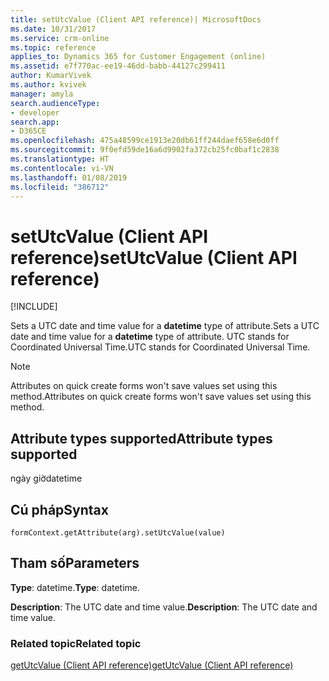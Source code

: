 ```yaml
---
title: setUtcValue (Client API reference)| MicrosoftDocs
ms.date: 10/31/2017
ms.service: crm-online
ms.topic: reference
applies_to: Dynamics 365 for Customer Engagement (online)
ms.assetid: e7f770ac-ee19-46dd-babb-44127c299411
author: KumarVivek
ms.author: kvivek
manager: amyla
search.audienceType:
- developer
search.app:
- D365CE
ms.openlocfilehash: 475a48599ce1913e20db61ff244daef658e6d0ff
ms.sourcegitcommit: 9f0efd59de16a6d9902fa372cb25fc0baf1c2838
ms.translationtype: HT
ms.contentlocale: vi-VN
ms.lasthandoff: 01/08/2019
ms.locfileid: "386712"
---
```

# <a name="setutcvalue-client-api-reference"></a><span data-ttu-id="6dc08-102">setUtcValue (Client API reference)</span><span class="sxs-lookup"><span data-stu-id="6dc08-102">setUtcValue (Client API reference)</span></span>

[!INCLUDE[](../../../../includes/cc_applies_to_update_9_0_0.md)]

<span data-ttu-id="6dc08-103">Sets a UTC date and time value for a **datetime** type of attribute.</span><span class="sxs-lookup"><span data-stu-id="6dc08-103">Sets a UTC date and time value for a **datetime** type of attribute.</span></span> <span data-ttu-id="6dc08-104">UTC stands for Coordinated Universal Time.</span><span class="sxs-lookup"><span data-stu-id="6dc08-104">UTC stands for Coordinated Universal Time.</span></span>

> [!NOTE]
> <span data-ttu-id="6dc08-105">Attributes on quick create forms won't save values set using this method.</span><span class="sxs-lookup"><span data-stu-id="6dc08-105">Attributes on quick create forms won't save values set using this method.</span></span> 

## <a name="attribute-types-supported"></a><span data-ttu-id="6dc08-106">Attribute types supported</span><span class="sxs-lookup"><span data-stu-id="6dc08-106">Attribute types supported</span></span>

<span data-ttu-id="6dc08-107">ngày giờ</span><span class="sxs-lookup"><span data-stu-id="6dc08-107">datetime</span></span>

## <a name="syntax"></a><span data-ttu-id="6dc08-108">Cú pháp</span><span class="sxs-lookup"><span data-stu-id="6dc08-108">Syntax</span></span>

`formContext.getAttribute(arg).setUtcValue(value)`

## <a name="parameters"></a><span data-ttu-id="6dc08-109">Tham số</span><span class="sxs-lookup"><span data-stu-id="6dc08-109">Parameters</span></span>

<span data-ttu-id="6dc08-110">**Type**: datetime.</span><span class="sxs-lookup"><span data-stu-id="6dc08-110">**Type**: datetime.</span></span> 

<span data-ttu-id="6dc08-111">**Description**: The UTC date and time value.</span><span class="sxs-lookup"><span data-stu-id="6dc08-111">**Description**: The UTC date and time value.</span></span>

### <a name="related-topic"></a><span data-ttu-id="6dc08-112">Related topic</span><span class="sxs-lookup"><span data-stu-id="6dc08-112">Related topic</span></span>
[<span data-ttu-id="6dc08-113">getUtcValue (Client API reference)</span><span class="sxs-lookup"><span data-stu-id="6dc08-113">getUtcValue (Client API reference)</span></span>](getUtcValue.md)

